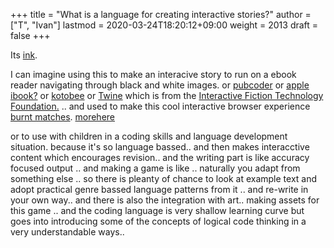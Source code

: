 +++
title = "What is a language for creating interactive stories?"
author = ["T", "Ivan"]
lastmod = 2020-03-24T18:20:12+09:00
weight = 2013
draft = false
+++

Its [ink](https://github.com/inkle/ink/blob/master/Documentation/WritingWithInk.md).

I can imagine using this to make an interacive story to run on a ebook
reader navigating through black and white images.
or [pubcoder](https://www.pubcoder.com/Features/Interactivity) or [apple ibook?](https://www.apple.com/ibooks-author/) or [kotobee](https://www.kotobee.com/blog/how-create-interactive-ebook-guide/)
or [Twine](https://twinery.org/) which is from the [Interactive Fiction Technology Foundation.](https://iftechfoundation.org/)
.. and used to make this cool interactive browser experience
[burnt matches](https://pippinbarr.com/games/burntmatches/). [morehere](https://www.pippinbarr.com/2016/11/29/burnt-matches/)

or to use with children in a coding skills and language development
situation. because it's so language bassed.. and then makes
interacctive content which encourages revision.. and the writing part
is like accuracy focused output .. and making a game is like
.. naturally you adapt from something else .. so there is pleanty of
chance to look at example text and adopt practical genre bassed
language patterns from it .. and re-write in your own way.. and there
is also the integration with art.. making assets for this game .. and
the coding language is very shallow learning curve but goes into
introducing some of the concepts of logical code thinking in a very
understandable ways..
